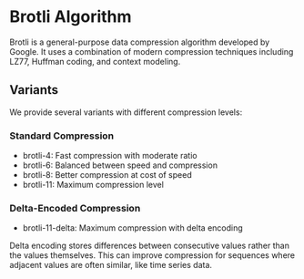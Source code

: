 # Brotli Algorithm

Brotli is a general-purpose data compression algorithm developed by Google. It uses a combination of modern compression techniques including LZ77, Huffman coding, and context modeling.

## Variants

We provide several variants with different compression levels:

### Standard Compression
- brotli-4: Fast compression with moderate ratio
- brotli-6: Balanced between speed and compression
- brotli-8: Better compression at cost of speed
- brotli-11: Maximum compression level

### Delta-Encoded Compression
- brotli-11-delta: Maximum compression with delta encoding

Delta encoding stores differences between consecutive values rather than the values themselves. This can improve compression for sequences where adjacent values are often similar, like time series data.
